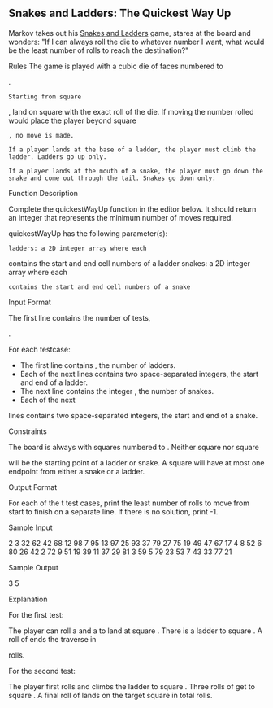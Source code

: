 ## Snakes and Ladders: The Quickest Way Up

Markov takes out his [Snakes and Ladders](https://en.wikipedia.org/wiki/Snakes_and_Ladders) game, stares at the board and wonders: "If I can always roll the die to whatever number I want, what would be the least number of rolls to reach the destination?"

Rules The game is played with a cubic die of
faces numbered to

.

    Starting from square 

, land on square with the exact roll of the die. If moving the number rolled would place the player beyond square

    , no move is made.

    If a player lands at the base of a ladder, the player must climb the ladder. Ladders go up only.

    If a player lands at the mouth of a snake, the player must go down the snake and come out through the tail. Snakes go down only.

Function Description

Complete the quickestWayUp function in the editor below. It should return an integer that represents the minimum number of moves required.

quickestWayUp has the following parameter(s):

    ladders: a 2D integer array where each 

contains the start and end cell numbers of a ladder
snakes: a 2D integer array where each

    contains the start and end cell numbers of a snake

Input Format

The first line contains the number of tests,

.

For each testcase:
- The first line contains
, the number of ladders.
- Each of the next lines contains two space-separated integers, the start and end of a ladder.
- The next line contains the integer , the number of snakes.
- Each of the next

lines contains two space-separated integers, the start and end of a snake.

Constraints


The board is always with squares numbered to .
Neither square nor square

will be the starting point of a ladder or snake.
A square will have at most one endpoint from either a snake or a ladder.

Output Format

For each of the t test cases, print the least number of rolls to move from start to finish on a separate line. If there is no solution, print -1.

Sample Input

2
3
32 62
42 68
12 98
7
95 13
97 25
93 37
79 27
75 19
49 47
67 17
4
8 52
6 80
26 42
2 72
9
51 19
39 11
37 29
81 3
59 5
79 23
53 7
43 33
77 21 

Sample Output

3
5

Explanation

For the first test:

The player can roll a
and a to land at square . There is a ladder to square . A roll of ends the traverse in

rolls.

For the second test:

The player first rolls
and climbs the ladder to square . Three rolls of get to square . A final roll of lands on the target square in total rolls. 
